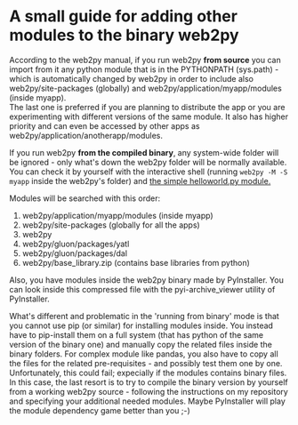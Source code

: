 # A small guide for adding other modules to the binary web2py


According to the web2py manual, if you run web2py **from source** you can import from it any python module that is in the PYTHONPATH (sys.path) - 
which is automatically changed by web2py in order to include also web2py/site-packages (globally) and web2py/application/myapp/modules (inside myapp).  
The last one is preferred if you are planning to distribute the app or you are experimenting with different versions of the same module. 
It also has higher priority and can even be accessed by other apps as web2py/application/anotherapp/modules.

If you run web2py **from the compiled binary**, any system-wide folder will be ignored - only what's down the web2py folder will be normally available. You can check it by yourself with the interactive shell (running `web2py -M -S myapp` inside the web2py's folder) and [the simple helloworld.py module.](https://stackoverflow.com/questions/15746675/how-to-write-a-python-module-package)
 
Modules will be searched with this order: 

1. web2py/application/myapp/modules (inside myapp)
1. web2py/site-packages (globally for all the apps) 
1. web2py
1. web2py/gluon/packages/yatl
1. web2py/gluon/packages/dal
1. web2py/base_library.zip (contains base libraries from python)

Also, you have modules inside the web2py binary made by PyInstaller. You can look inside this compressed file with the pyi-archive_viewer utility of PyInstaller.

What's different and problematic in the 'running from binary' mode is that you cannot use pip (or similar) for installing modules inside. 
You instead have to pip-install them on a full system (that has python of the same version of the binary one) and manually copy 
the related files inside the binary folders. For complex module like pandas, you also have to copy all the files for the 
related pre-requisites - and possibly test them one by one.  
Unfortunately, this could fail; expecially if the modules contains binary files. 
In this case, the last resort is to try to compile the binary version by yourself  from a working web2py source - following the instructions on my repository and specifying your additional needed modules. Maybe PyInstaller will play the module dependency game better than you ;-)
